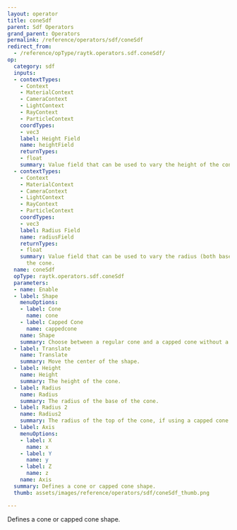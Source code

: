 ```yaml
---
layout: operator
title: coneSdf
parent: Sdf Operators
grand_parent: Operators
permalink: /reference/operators/sdf/coneSdf
redirect_from:
  - /reference/opType/raytk.operators.sdf.coneSdf/
op:
  category: sdf
  inputs:
  - contextTypes:
    - Context
    - MaterialContext
    - CameraContext
    - LightContext
    - RayContext
    - ParticleContext
    coordTypes:
    - vec3
    label: Height Field
    name: heightField
    returnTypes:
    - float
    summary: Value field that can be used to vary the height of the cone.
  - contextTypes:
    - Context
    - MaterialContext
    - CameraContext
    - LightContext
    - RayContext
    - ParticleContext
    coordTypes:
    - vec3
    label: Radius Field
    name: radiusField
    returnTypes:
    - float
    summary: Value field that can be used to vary the radius (both base and top) of
      the cone.
  name: coneSdf
  opType: raytk.operators.sdf.coneSdf
  parameters:
  - name: Enable
  - label: Shape
    menuOptions:
    - label: Cone
      name: cone
    - label: Capped Cone
      name: cappedcone
    name: Shape
    summary: Choose between a regular cone and a capped cone without a tip.
  - label: Translate
    name: Translate
    summary: Move the center of the shape.
  - label: Height
    name: Height
    summary: The height of the cone.
  - label: Radius
    name: Radius
    summary: The radius of the base of the cone.
  - label: Radius 2
    name: Radius2
    summary: The radius of the top of the cone, if using a capped cone.
  - label: Axis
    menuOptions:
    - label: X
      name: x
    - label: Y
      name: y
    - label: Z
      name: z
    name: Axis
  summary: Defines a cone or capped cone shape.
  thumb: assets/images/reference/operators/sdf/coneSdf_thumb.png

---
```



Defines a cone or capped cone shape.
